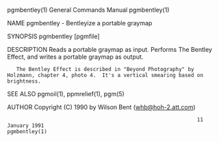 pgmbentley(1)                                                 General Commands Manual                                                pgmbentley(1)

NAME
       pgmbentley - Bentleyize a portable graymap

SYNOPSIS
       pgmbentley [pgmfile]

DESCRIPTION
       Reads a portable graymap as input.  Performs The Bentley Effect, and writes a portable graymap as output.

       The Bentley Effect is described in "Beyond Photography" by Holzmann, chapter 4, photo 4.  It's a vertical smearing based on brightness.

SEE ALSO
       pgmoil(1), ppmrelief(1), pgm(5)

AUTHOR
       Copyright (C) 1990 by Wilson Bent (whb@hoh-2.att.com)

                                                                  11 January 1991                                                    pgmbentley(1)
